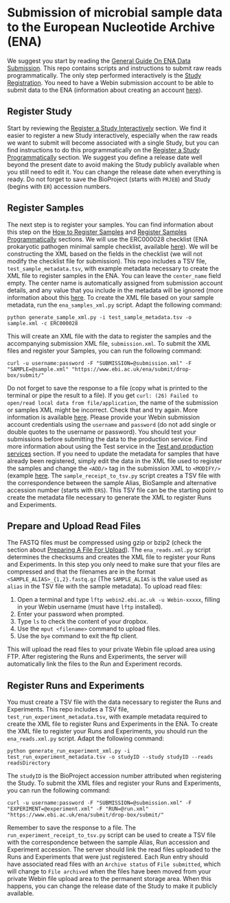 # Submission of microbial sample data to the European Nucleotide Archive (ENA)

We suggest you start by reading the [General Guide On ENA Data Submission](https://ena-docs.readthedocs.io/en/latest/submit/general-guide.html). This repo contains scripts and instructions to submit raw reads programmatically. The only step performed interactively is the [Study Registration](https://ena-docs.readthedocs.io/en/latest/submit/study.html). You need to have a Webin submission account to be able to submit data to the ENA (information about creating an account [here](https://ena-docs.readthedocs.io/en/latest/submit/general-guide/registration.html#register-a-submission-account)).

## Register Study

Start by reviewing the [Register a Study Interactively](https://ena-docs.readthedocs.io/en/latest/submit/study/interactive.html) section. We find it easier to register a new Study interactively, especially when the raw reads we want to submit will become associated with a single Study, but you can find instructions to do this programmatically on the [Register a Study Programmatically](https://ena-docs.readthedocs.io/en/latest/submit/study/programmatic.html) section. We suggest you define a release date well beyond the present date to avoid making the Study publicly available when you still need to edit it. You can change the release date when everything is ready. Do not forget to save the BioProject (starts with `PRJEB`) and Study (begins with `ER`) accession numbers.

## Register Samples

The next step is to register your samples. You can find information about this step on the [How to Register Samples](https://ena-docs.readthedocs.io/en/latest/submit/samples.html) and [Register Samples Programmatically](https://ena-docs.readthedocs.io/en/latest/submit/samples/programmatic.html) sections. We will use the ERC000028 checklist (ENA prokaryotic pathogen minimal sample checklist, available [here](https://www.ebi.ac.uk/ena/browser/view/ERC000028)). We will be constructing the XML based on the fields in the checklist (we will not modify the checklist file for submission). This repo includes a TSV file, `test_sample_metadata.tsv`, with example metadata necessary to create the XML file to register samples in the ENA. You can leave the `center_name` field empty. The center name is automatically assigned from submission account details, and any value that you include in the metadata will be ignored (more information about this [here](https://ena-docs.readthedocs.io/en/latest/submit/general-guide/programmatic.html#identifying-submitters). To create the XML file based on your sample metadata, run the `ena_samples_xml.py` script. Adapt the following command:

```
python generate_sample_xml.py -i test_sample_metadata.tsv -o sample.xml -c ERC000028
```

This will create an XML file with the data to register the samples and the accompanying submission XML file, `submission.xml`.
To submit the XML files and register your Samples, you can run the following command:

```
curl -u username:password -F "SUBMISSION=@submission.xml" -F "SAMPLE=@sample.xml" "https://www.ebi.ac.uk/ena/submit/drop-box/submit/"
```

Do not forget to save the response to a file (copy what is printed to the terminal or pipe the result to a file). If you get `curl: (26) Failed to open/read local data from file/application`, the name of the submission or samples XML might be incorrect. Check that and try again. More information is available [here](https://ena-docs.readthedocs.io/en/latest/submit/samples/programmatic.html#submit-the-xmls-using-curl). Please provide your Webin submission account credentials using the `username` and `password` (do not add single or double quotes to the username or password). You should test your submissions before submitting the data to the production service. Find more information about using the Test service in the [Test and production services](https://ena-docs.readthedocs.io/en/latest/submit/samples/programmatic.html#test-and-production-services) section. If you need to update the metadata for samples that have already been registered, simply edit the data in the XML file used to register the samples and change the `<ADD/>` tag in the submission XML to `<MODIFY/>` (example [here](https://ena-docs.readthedocs.io/en/latest/update/metadata/programmatic-sample.html). The `sample_receipt_to_tsv.py` script creates a TSV file with the correspondence between the sample Alias, BioSample and alternative accession number (starts with `ERS`). This TSV file can be the starting point to create the metadata file necessary to generate the XML to register Runs and Experiments.

## Prepare and Upload Read Files

The FASTQ files must be compressed using gzip or bzip2 (check the section about [Preparing A File For Upload](https://ena-docs.readthedocs.io/en/latest/submit/fileprep/preparation.html#preparing-a-file-for-upload)). The `ena_reads.xml.py` script determines the checksums and creates the XML file to register your Runs and Experiments. In this step you only need to make sure that your files are compressed and that the filenames are in the format `<SAMPLE_ALIAS>_{1,2}.fastq.gz` (The `SAMPLE_ALIAS` is the value used as `alias` in the TSV file with the sample metadata).
To upload read files:

1. Open a terminal and type `lftp webin2.ebi.ac.uk -u Webin-xxxxx`, filling in your Webin username (must have `lftp` installed).
2. Enter your password when prompted.
3. Type `ls` to check the content of your dropbox.
4. Use the `mput <filename>` command to upload files.
5. Use the `bye` command to exit the ftp client.

This will upload the read files to your private Webin file upload area using FTP. After registering the Runs and Experiments, the server will automatically link the files to the Run and Experiment records.

## Register Runs and Experiments

You must create a TSV file with the data necessary to register the Runs and Experiments. This repo includes a TSV file, `test_run_experiment_metadata.tsv`, with example metadata required to create the XML file to register Runs and Experiments in the ENA. To create the XML file to register your Runs and Experiments, you should run the `ena_reads.xml.py` script. Adapt the following command:

```
python generate_run_experiment_xml.py -i test_run_experiment_metadata.tsv -o studyID --study studyID --reads readsDirectory
```

The `studyID` is the BioProject accession number attributed when registering the Study.
To submit the XML files and register your Runs and Experiments, you can run the following command:

```
curl -u username:password -F "SUBMISSION=@submission.xml" -F "EXPERIMENT=@experiment.xml" -F "RUN=@run.xml" "https://www.ebi.ac.uk/ena/submit/drop-box/submit/"
```

Remember to save the response to a file. The `run_experiment_receipt_to_tsv.py` script can be used to create a TSV file with the correspondence between the sample Alias, Run accession and Experiment accession.
The server should link the read files uploaded to the Runs and Experiments that were just registered. Each Run entry should have associated read files with an `Archive status` of `File submitted`, which will change to `File archived` when the files have been moved from your private Webin file upload area to the permanent storage area. When this happens, you can change the release date of the Study to make it publicly available.
